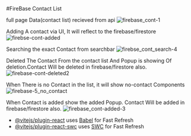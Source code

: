 #FireBase Contact List

full page Data(contact list) recieved from api
![firebase_cont-1](https://github.com/user-attachments/assets/dd93feb0-3c8a-4104-a2d3-91563f02a132)

Adding A contact via UI, It will reflect to the firebase/firestore
![firebse-cont-added](https://github.com/user-attachments/assets/69cfa745-c1e2-4f57-adc5-b170b91008cf)

Searching the exact Contact from searchbar
![firebse_cont_search-4](https://github.com/user-attachments/assets/29eca1f8-686d-4e8e-bbff-2e40907479df)

Deleted The Contact From the contact list And Popup is showing Of deletion.Contact Will be deleted in firebase/firestore also.
![firebase-cont-deleted2](https://github.com/user-attachments/assets/205fba1e-d517-413a-82e8-418bd267c078)

When There is no Contact in the list, it will show no-contact Components
![firebase-5_no_contact](https://github.com/user-attachments/assets/f6ce64b4-25ee-4b53-bb47-828a1b7428b3)

When Contact is added show the added Popup. Contact Will be added in firebase/firestore also.
![firebase_cont-added-3](https://github.com/user-attachments/assets/d9f03dea-6b8a-4d63-9d22-c03de4c35de7)

- [@vitejs/plugin-react](https://github.com/vitejs/vite-plugin-react/blob/main/packages/plugin-react/README.md) uses [Babel](https://babeljs.io/) for Fast Refresh
- [@vitejs/plugin-react-swc](https://github.com/vitejs/vite-plugin-react-swc) uses [SWC](https://swc.rs/) for Fast Refresh
